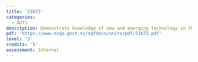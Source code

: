 ```yaml
---
title: '21672'
categories:
  - AUT1
description: Demonstrate knowledge of new and emerging technology in the motor industry
pdf: 'https://www.nzqa.govt.nz/nqfdocs/units/pdf/21672.pdf'
level: '2'
credits: '5'
assessment: Internal
---
```


